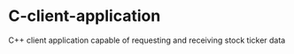 # C-client-application
C++ client application capable of requesting and receiving stock ticker data
